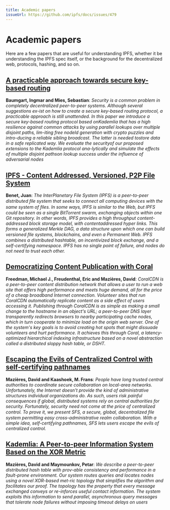 ```yaml
---
title: Academic papers
issueUrl: https://github.com/ipfs/docs/issues/479
---
```


# Academic papers

Here are a few papers that are useful for understanding IPFS, whether it be understanding the IPFS spec itself, or the background for the decentralized web, protocols, hashing, and so on.

## [A practicable approach towards secure key-based routing](https://web.archive.org/web/20170809130252id_/http://www.tm.uka.de/doc/SKademlia_2007.pdf)

**Baumgart, Ingmar and Mies, Sebastian**: _Security is a common problem in completely decentralized peer-to-peer systems. Although several suggestions ex-ist on how to create a secure key-based routing protocol, a practicable approach is still unattended. In this paper we introduce a secure key-based routing protocol based onKademlia that has a high resilience against common attacks by using parallel lookups over multiple disjoint paths, lim-iting free nodeId generation with crypto puzzles and intro-ducing a reliable sibling broadcast. The latter is needed tostore data in a safe replicated way. We evaluate the securityof our proposed extensions to the Kademlia protocol ana-lytically and simulate the effects of multiple disjoint pathson lookup success under the influence of adversarial nodes_

## [IPFS - Content Addressed, Versioned, P2P File System](https://github.com/ipfs/papers/raw/master/ipfs-cap2pfs/ipfs-p2p-file-system.pdf)

**Benet, Juan**: _The InterPlanetary File System (IPFS) is a peer-to-peer distributed ﬁle system that seeks to connect all computing devices with the same system of ﬁles. In some ways, IPFS is similar to the Web, but IPFS could be seen as a single BitTorrent swarm, exchanging objects within one Git repository. In other words, IPFS provides a high throughput content-addressed block storage model, with contentaddressed hyper links. This forms a generalized Merkle DAG, a data structure upon which one can build versioned ﬁle systems, blockchains, and even a Permanent Web. IPFS combines a distributed hashtable, an incentivized block exchange, and a self-certifying namespace. IPFS has no single point of failure, and nodes do not need to trust each other._

## [Democratizing Content Publication with Coral](https://web.archive.org/web/20181117012712/http://www.coralcdn.org/docs/coral-nsdi04.pdf)

**Freedman, Michael J., Freudenthal, Eric and Mazières, David**: _CoralCDN is a peer-to-peer content distribution network that allows a user to run a web site that offers high performance and meets huge demand, all for the price of a cheap broadband Internet connection. Volunteer sites that run CoralCDN automatically replicate content as a side effect of users accessing it. Publishing through CoralCDN is as simple as making a small change to the hostname in an object's URL; a peer-to-peer DNS layer transparently redirects browsers to nearby participating cache nodes, which in turn cooperate to minimize load on the origin web server. One of the system's key goals is to avoid creating hot spots that might dissuade volunteers and hurt performance. It achieves this through Coral, a latency-optimized hierarchical indexing infrastructure based on a novel abstraction called a distributed sloppy hash table, or DSHT._

## [Escaping the Evils of Centralized Control with self-certifying pathnames](http://www.sigops.org/ew-history/1998/papers/mazieres.ps)

**Mazières, David and Kaashoek, M. Frans**: _People have long trusted central authorities to coordinate secure collaboration on local-area networks. Unfortunately, the Internet doesn’t provide the kind of administrative structures individual organizations do. As such, users risk painful consequences if global, distributed systems rely on central authorities for security. Fortunately, security need not come at the price of centralized control. To prove it, we present SFS, a secure, global, decentralized ﬁle system permitting easy cross-administrative realm collaboration. With a simple idea, self-certifying pathnames, SFS lets users escape the evils of centralized control._

## [Kademlia: A Peer-to-peer Information System Based on the XOR Metric](http://pdos.csail.mit.edu/~petar/papers/maymounkov-kademlia-lncs.pdf)

**Mazières, David and Maymounkov, Petar**: _We describe a peer-to-peer distributed hash table with prov-able consistency and performance in a fault-prone environment. Our system routes queries and locates nodes using a novel XOR-based met-ric topology that simplifies the algorithm and facilitates our proof. The topology has the property that every message exchanged conveys or re-inforces useful contact information. The system exploits this information to send parallel, asynchronous query messages that tolerate node failures without imposing timeout delays on users_
